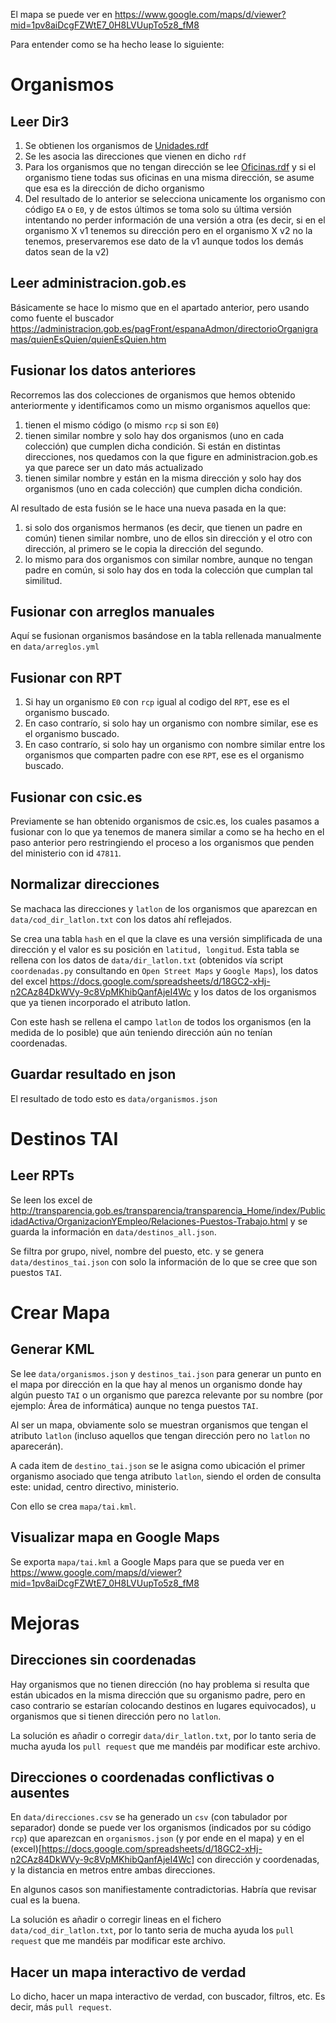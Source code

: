 El mapa se puede ver en https://www.google.com/maps/d/viewer?mid=1pv8aiDcgFZWtE7_0H8LVUupTo5z8_fM8

Para entender como se ha hecho lease lo siguiente:

# Organismos

## Leer Dir3

1. Se obtienen los organismos de [Unidades.rdf](
http://dir3rdf.redsara.es/Unidades.rdf)
2. Se les asocia las direcciones que vienen en dicho `rdf`
3. Para los organismos que no tengan dirección se lee [Oficinas.rdf](http://dir3rdf.redsara.es/Oficinas.rdf) y si el organismo tiene todas sus oficinas en una misma dirección, se asume que esa es la dirección de dicho organismo
4. Del resultado de lo anterior se selecciona unicamente los organismo con código `EA` o `E0`, y de estos últimos se toma solo su última versión intentando no perder información de una versión a otra (es decir, si en el organismo X v1 tenemos su dirección pero en el organismo X v2 no la tenemos, preservaremos ese dato de la v1 aunque todos los demás datos sean de la v2)

## Leer administracion.gob.es

Básicamente se hace lo mismo que en el apartado anterior, pero usando como fuente el buscador https://administracion.gob.es/pagFront/espanaAdmon/directorioOrganigramas/quienEsQuien/quienEsQuien.htm

## Fusionar los datos anteriores

Recorremos las dos colecciones de organismos que hemos obtenido anteriormente y identificamos como un mismo organismos aquellos que:

1. tienen el mismo código (o mismo `rcp` si son `E0`)
2. tienen similar nombre y solo hay dos organismos (uno en cada colección) que cumplen dicha condición. Si están en distintas direcciones, nos quedamos con la que figure en administracion.gob.es ya que parece ser un dato más actualizado
3. tienen similar nombre y están en la misma dirección y solo hay dos organismos (uno en cada colección) que cumplen dicha condición.

Al resultado de esta fusión se le hace una nueva pasada en la que:

1. si solo dos organismos hermanos (es decir, que tienen un padre en común) tienen similar nombre, uno de ellos sin dirección y el otro con dirección, al primero se le copia la dirección del segundo.
2. lo mismo para dos organismos con similar nombre, aunque no tengan padre en común, si solo hay dos en toda la colección que cumplan tal similitud.

## Fusionar con arreglos manuales

Aquí se fusionan organismos basándose en la tabla rellenada manualmente en `data/arreglos.yml`

## Fusionar con RPT

1. Si hay un organismo `E0` con `rcp` igual al codigo del `RPT`, ese es el organismo buscado.
2. En caso contrarío, si solo hay un organismo con nombre similar, ese es el organismo buscado.
3. En caso contrarío, si solo hay un organismo con nombre similar entre los organismos que comparten padre con ese `RPT`, ese es el organismo buscado.

## Fusionar con csic.es

Previamente se han obtenido organismos de csic.es, los cuales pasamos a fusionar con lo que ya tenemos de manera similar a como se ha hecho en el paso anterior pero restringiendo el proceso a los organismos que penden del ministerio con id `47811`.

## Normalizar direcciones

Se machaca las direcciones y `latlon` de los organismos que aparezcan en `data/cod_dir_latlon.txt` con los datos ahí reflejados.

Se crea una tabla `hash` en el que la clave es una versión simplificada de una dirección y el valor es su posición en `latitud, longitud`. Esta tabla se rellena con los datos de `data/dir_latlon.txt` (obtenidos vía script `coordenadas.py` consultando en `Open Street Maps` y `Google Maps`), los datos del excel https://docs.google.com/spreadsheets/d/18GC2-xHj-n2CAz84DkWVy-9c8VpMKhibQanfAjeI4Wc y los datos de los organismos que ya tienen incorporado el atributo latlon.

Con este hash se rellena el campo `latlon` de todos los organismos (en la medida de lo posible) que aún teniendo dirección aún no tenían coordenadas.

## Guardar resultado en json

El resultado de todo esto es `data/organismos.json`

# Destinos TAI

## Leer RPTs

Se leen los excel de http://transparencia.gob.es/transparencia/transparencia_Home/index/PublicidadActiva/OrganizacionYEmpleo/Relaciones-Puestos-Trabajo.html y se guarda la información en `data/destinos_all.json`.

Se filtra por grupo, nivel, nombre del puesto, etc. y se genera `data/destinos_tai.json` con solo la información de lo que se cree que son puestos `TAI`.

# Crear Mapa

## Generar KML

Se lee `data/organismos.json` y `destinos_tai.json` para generar un punto en el mapa por dirección en la que hay al menos un organismo donde hay algún puesto `TAI` o un organismo que parezca relevante por su nombre (por ejemplo: Área de informática) aunque no tenga puestos `TAI`.

Al ser un mapa, obviamente solo se muestran organismos que tengan el atributo `latlon` (incluso aquellos que tengan dirección pero no `latlon` no aparecerán).

A cada item de `destino_tai.json` se le asigna como ubicación el primer organismo asociado que tenga atributo `latlon`, siendo el orden de consulta este: unidad, centro directivo, ministerio.

Con ello se crea `mapa/tai.kml`.

## Visualizar mapa en Google Maps

Se exporta `mapa/tai.kml` a Google Maps para que se pueda ver en https://www.google.com/maps/d/viewer?mid=1pv8aiDcgFZWtE7_0H8LVUupTo5z8_fM8

# Mejoras

## Direcciones sin coordenadas

Hay organismos que no tienen dirección (no hay problema si resulta que están ubicados en la misma dirección que su organismo padre, pero en caso contrario se estarían colocando destinos en lugares equivocados), u organismos que si tienen dirección pero no `latlon`.

La solución es añadir o corregir `data/dir_latlon.txt`, por lo tanto seria de mucha ayuda los `pull request` que me mandéis par modificar este archivo.

## Direcciones o coordenadas conflictivas o ausentes

En `data/direcciones.csv` se ha generado un `csv` (con tabulador por separador) donde se puede ver los organismos (indicados por su código `rcp`) que aparezcan en `organismos.json` (y por ende en el mapa) y en el (excel)[https://docs.google.com/spreadsheets/d/18GC2-xHj-n2CAz84DkWVy-9c8VpMKhibQanfAjeI4Wc] con dirección y coordenadas, y la distancia en metros entre ambas direcciones.

En algunos casos son manifiestamente contradictorias. Habría que revisar cual es la buena.

La solución es añadir o corregir lineas en el fichero `data/cod_dir_latlon.txt`, por lo tanto seria de mucha ayuda los `pull request` que me mandéis par modificar este archivo. 

## Hacer un mapa interactivo de verdad

Lo dicho, hacer un mapa interactivo de verdad, con buscador, filtros, etc.
Es decir, más `pull request`.
